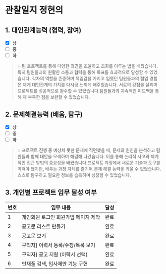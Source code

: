 # 관찰일지 정현의

## 1. 대인관계능력 (협력, 참여)

- [x] 상
- [ ] 중
- [ ] 하

> 💡 팀 프로젝트를 통해 다양한 의견을 조율하고 조화를 이루는 법을 배웠습니다. 특히 팀원들과의 원활한 소통과 협력을 통해 목표를 효과적으로 달성할 수 있었습니다. 각자의 역할을 존중하며 책임감을 가지고 임했던 팀원들과의 협업 경험은 제게 대인관계의 가치를 다시금 느끼게 해주었습니다. 서로의 강점을 살리며 프로젝트를 성공적으로 완수할 수 있었습니다.팀원들과의 지속적인 피드백을 통해 제 부족한 점을 보완할 수 있었습니다.

## 2. 문제해결능력 (배움, 탐구)

- [x] 상
- [ ] 중
- [ ] 하

> 💡 프로젝트 진행 중 예상치 못한 문제에 직면했을 때, 문제의 원인을 분석하고 팀원들과 함께 대안을 모색하며 해결해 나갔습니다. 이를 통해 논리적 사고와 체계적인 접근 방법의 중요성을 배웠습니다.프로젝트 과정에서 새로운 기술과 도구를 익혀야 했지만, 배우는 과정 자체를 즐기며 문제 해결 능력을 키울 수 있었습니다. 스스로 탐구하고 필요한 정보를 습득하며 성장할 수 있었습니다.

## 3. 개인별 프로젝트 임무 달성 여부

| 번호  | 임무 내용                      | 달성  |
| --- | -------------------------- | --- |
| 1   | 개인회원 로그인 회원가입 페이지 제작       | 완료  |
| 2   | 공고문 리스트 만들기                | 완료  |
| 3   | 공고문 보기                     | 완료  |
| 4   | 구직자] 이력서 등록/수정/목록 보기       | 완료  |
| 5   | 구직자] 공고 지원 (이력서 선택)        | 완료  |
| 6   | 인재풀 검색, 입사제안 기능 구현         | 완료  |

